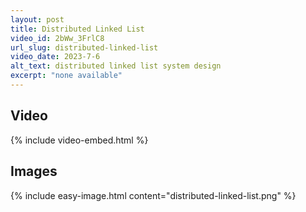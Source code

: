 ```yaml
---
layout: post
title: Distributed Linked List
video_id: 2bWw_3FrlC8
url_slug: distributed-linked-list
video_date: 2023-7-6
alt_text: distributed linked list system design
excerpt: "none available"
---
```



## Video

{% include video-embed.html %}


## Images

{% include easy-image.html content="distributed-linked-list.png" %}

